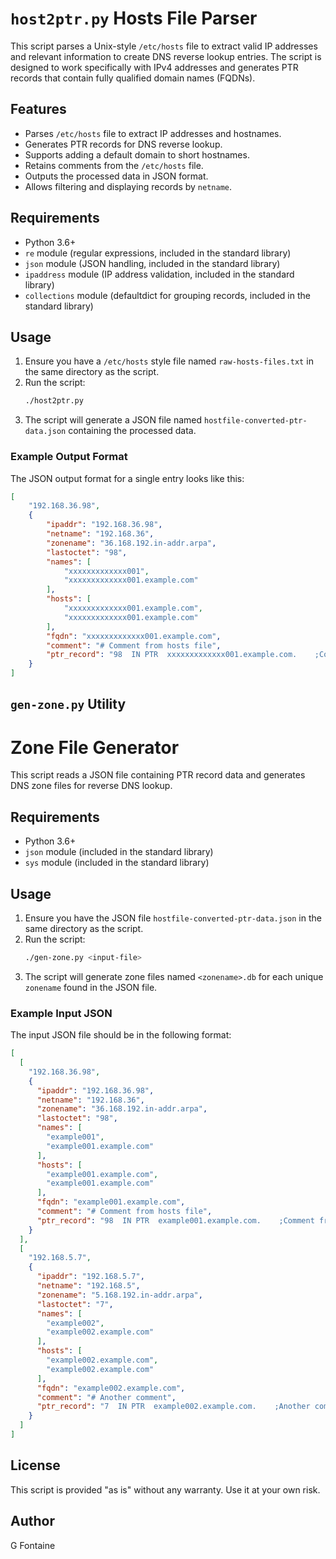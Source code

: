 # `host2ptr.py` Hosts File Parser

This script parses a Unix-style `/etc/hosts` file to extract valid IP addresses and relevant information to create DNS reverse lookup entries. The script is designed to work specifically with IPv4 addresses and generates PTR records that contain fully qualified domain names (FQDNs).

## Features

- Parses `/etc/hosts` file to extract IP addresses and hostnames.
- Generates PTR records for DNS reverse lookup.
- Supports adding a default domain to short hostnames.
- Retains comments from the `/etc/hosts` file.
- Outputs the processed data in JSON format.
- Allows filtering and displaying records by `netname`.

## Requirements

- Python 3.6+
- `re` module (regular expressions, included in the standard library)
- `json` module (JSON handling, included in the standard library)
- `ipaddress` module (IP address validation, included in the standard library)
- `collections` module (defaultdict for grouping records, included in the standard library)

## Usage

1. Ensure you have a `/etc/hosts` style file named `raw-hosts-files.txt` in the same directory as the script.
2. Run the script:
    ```bash
    ./host2ptr.py
    ```
3. The script will generate a JSON file named `hostfile-converted-ptr-data.json` containing the processed data.

### Example Output Format

The JSON output format for a single entry looks like this:

```json
[
    "192.168.36.98",
    {
        "ipaddr": "192.168.36.98",
        "netname": "192.168.36",
        "zonename": "36.168.192.in-addr.arpa",
        "lastoctet": "98",
        "names": [
            "xxxxxxxxxxxxx001",
            "xxxxxxxxxxxxx001.example.com"
        ],
        "hosts": [
            "xxxxxxxxxxxxx001.example.com",
            "xxxxxxxxxxxxx001.example.com"
        ],
        "fqdn": "xxxxxxxxxxxxx001.example.com",
        "comment": "# Comment from hosts file",
        "ptr_record": "98  IN PTR  xxxxxxxxxxxxx001.example.com.    ;Comment from hosts file"
    }
]
```


## `gen-zone.py` Utility

# Zone File Generator

This script reads a JSON file containing PTR record data and generates DNS zone files for reverse DNS lookup.

## Requirements

- Python 3.6+
- `json` module (included in the standard library)
- `sys` module (included in the standard library)

## Usage

1. Ensure you have the JSON file `hostfile-converted-ptr-data.json` in the same directory as the script.
2. Run the script:
    ```bash
    ./gen-zone.py <input-file>
    ```
3. The script will generate zone files named `<zonename>.db` for each unique `zonename` found in the JSON file.

### Example Input JSON

The input JSON file should be in the following format:

```json
[
  [
    "192.168.36.98",
    {
      "ipaddr": "192.168.36.98",
      "netname": "192.168.36",
      "zonename": "36.168.192.in-addr.arpa",
      "lastoctet": "98",
      "names": [
        "example001",
        "example001.example.com"
      ],
      "hosts": [
        "example001.example.com",
        "example001.example.com"
      ],
      "fqdn": "example001.example.com",
      "comment": "# Comment from hosts file",
      "ptr_record": "98  IN PTR  example001.example.com.    ;Comment from hosts file"
    }
  ],
  [
    "192.168.5.7",
    {
      "ipaddr": "192.168.5.7",
      "netname": "192.168.5",
      "zonename": "5.168.192.in-addr.arpa",
      "lastoctet": "7",
      "names": [
        "example002",
        "example002.example.com"
      ],
      "hosts": [
        "example002.example.com",
        "example002.example.com"
      ],
      "fqdn": "example002.example.com",
      "comment": "# Another comment",
      "ptr_record": "7  IN PTR  example002.example.com.    ;Another comment"
    }
  ]
]
```


## License
This script is provided "as is" without any warranty. Use it at your own risk.

## Author
G Fontaine
